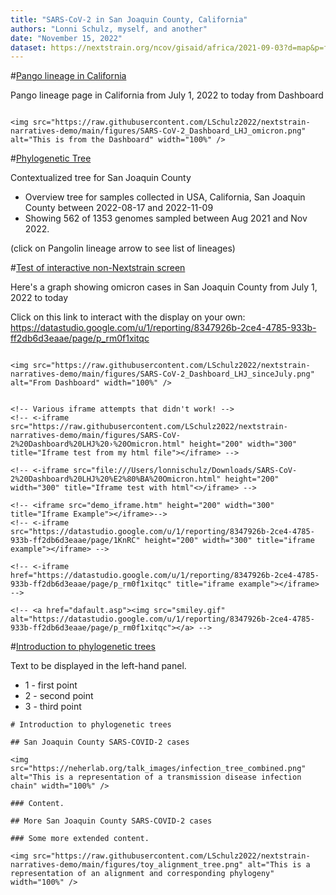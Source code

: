 ```yaml
---
title: "SARS-CoV-2 in San Joaquin County, California"
authors: "Lonni Schulz, myself, and another"
date: "November 15, 2022"
dataset: https://nextstrain.org/ncov/gisaid/africa/2021-09-03?d=map&p=full
---
```


<!-- #[Omicron samples in San Joaquin County since January 1, 2022](https://nextstrain.org/ncov/gisaid/africa/2021-09-03?d=map&p=full) -->

<!-- left-side content -->

<!-- hidden comment -->

#[Pango lineage in California](https://nextstrain.org/ncov/gisaid/africa/2021-09-03?d=map&p=full)

Pango lineage page in California from July 1, 2022 to today from Dashboard

```auspiceMainDisplayMarkdown

<img src="https://raw.githubusercontent.com/LSchulz2022/nextstrain-narratives-demo/main/figures/SARS-CoV-2_Dashboard_LHJ_omicron.png" alt="This is from the Dashboard" width="100%" />

```






#[Phylogenetic Tree](https://nextstrain.org/fetch/backend.czgenepi.org/v2/orgs/9/pathogens/SC2/auspice/access/eyJ0cmVlX2lkIjogNzE0MjcsICJ1c2VyX2lkIjogMjI4LCAiZXhwaXJ5IjogIjIwMjItMTEtMTFUMTY6MDE6MTQuODAwODc1KzAwOjAwIn0=.60d51f1b84c091efaf970c75e67e67dbee7e83e79df2f090bee71e1cd8b70b7ebc0437b2b0d2b0e6c7fa59ba1eaf53c2b8b8d04a6d996b1ce468ca73fba3095d?c=pango_lineage&d=tree&label=clade:21M%20%28Omicron%29&p=full)

Contextualized tree for San Joaquin County

- Overview tree for samples collected in USA, California, San Joaquin County between 2022-08-17 and 2022-11-09
- Showing 562 of 1353 genomes sampled between Aug 2021 and Nov 2022.

(click on Pangolin lineage arrow to see list of lineages)






#[Test of interactive non-Nextstrain screen](https://nextstrain.org/ncov/gisaid/africa/2021-09-03?d=map&p=full)


Here's a graph showing omicron cases in San Joaquin County from July 1, 2022 to today

Click on this link to interact with the display on your own:
https://datastudio.google.com/u/1/reporting/8347926b-2ce4-4785-933b-ff2db6d3eaae/page/p_rm0f1xitqc


```auspiceMainDisplayMarkdown

<img src="https://raw.githubusercontent.com/LSchulz2022/nextstrain-narratives-demo/main/figures/SARS-CoV-2_Dashboard_LHJ_sinceJuly.png" alt="From Dashboard" width="100%" />


<!-- Various iframe attempts that didn't work! -->
<!-- <-iframe src="https://raw.githubusercontent.com/LSchulz2022/nextstrain-narratives-demo/main/figures/SARS-CoV-2%20Dashboard%20LHJ%20›%20Omicron.html" height="200" width="300" title="Iframe test from my html file"></iframe> -->

<!-- <-iframe src="file:///Users/lonnischulz/Downloads/SARS-CoV-2%20Dashboard%20LHJ%20%E2%80%BA%20Omicron.html" height="200" width="300" title="Iframe test with html"<>/iframe> -->

<!-- <iframe src="demo_iframe.htm" height="200" width="300" title="Iframe Example"></iframe>-->
<!-- <-iframe src="https://datastudio.google.com/u/1/reporting/8347926b-2ce4-4785-933b-ff2db6d3eaae/page/1KnRC" height="200" width="300" title="iframe example"></iframe> -->

<!-- <-iframe href="https://datastudio.google.com/u/1/reporting/8347926b-2ce4-4785-933b-ff2db6d3eaae/page/p_rm0f1xitqc" title="iframe example"></iframe> -->

<!-- <a href="dafault.asp"><img src="smiley.gif" alt="https://datastudio.google.com/u/1/reporting/8347926b-2ce4-4785-933b-ff2db6d3eaae/page/p_rm0f1xitqc"></a> -->

```



#[Introduction to phylogenetic trees](https://nextstrain.org/ncov/gisaid/africa/2021-09-03?d=map&p=full)

Text to be displayed in the left-hand panel.

- 1 - first point
- 2 - second point
- 3 - third point

```auspiceMainDisplayMarkdown
# Introduction to phylogenetic trees

## San Joaquin County SARS-COVID-2 cases

<img src="https://neherlab.org/talk_images/infection_tree_combined.png" alt="This is a representation of a transmission disease infection chain" width="100%" />

### Content.

## More San Joaquin County SARS-COVID-2 cases

### Some more extended content.

<img src="https://raw.githubusercontent.com/LSchulz2022/nextstrain-narratives-demo/main/figures/toy_alignment_tree.png" alt="This is a representation of an alignment and corresponding phylogeny" width="100%" />

```
